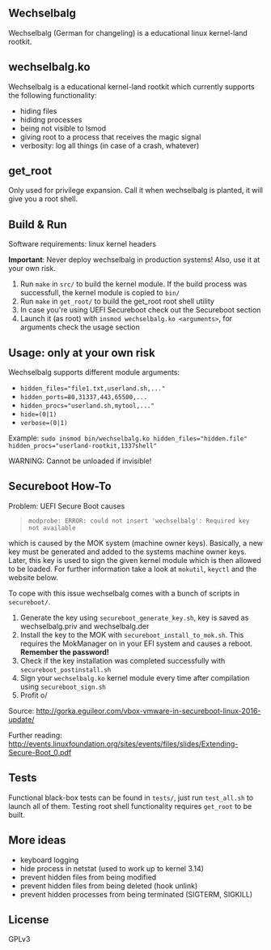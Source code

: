 ## Wechselbalg

Wechselbalg (German for changeling) is a educational linux kernel-land rootkit.

## wechselbalg.ko

Wechselbalg is a educational kernel-land rootkit which currently supports the following functionality:

* hiding files
* hididng processes
* being not visible to lsmod
* giving root to a process that receives the magic signal
* verbosity: log all things (in case of a crash, whatever)

## get_root

Only used for privilege expansion. Call it when wechselbalg is planted, it will give you a root shell.

## Build & Run

Software requirements: linux kernel headers

**Important**: Never deploy wechselbalg in production systems! Also, use it at your own risk.

1. Run `make` in `src/` to build the kernel module. If the build process was successfull, the kernel module is copied to `bin/`
2. Run `make` in `get_root/` to build the get_root root shell utility
3. In case you're using UEFI Secureboot check out the Secureboot section
5. Launch it (as root) with `insmod wechselbalg.ko <arguments>`, for arguments check the usage section

## Usage: only at your own risk

Wechselbalg supports different module arguments:

* `hidden_files="file1.txt,userland.sh,..."`
* `hidden_ports=80,31337,443,65500,...`
* `hidden_procs="userland.sh,mytool,..."`
* `hide=(0|1)`
* `verbose=(0|1)`

Example: `sudo insmod bin/wechselbalg.ko hidden_files="hidden.file" hidden_procs="userland-rootkit,1337shell"`

WARNING: Cannot be unloaded if invisible!

## Secureboot How-To
Problem: UEFI Secure Boot causes

> `modprobe: ERROR: could not insert 'wechselbalg': Required key not available` 

which is caused by the MOK system (machine owner keys). Basically, a new key must be generated and added to the systems machine owner keys. Later, this key is used to sign the given kernel module which is then allowed to be loaded. For further information take a look at `mokutil`, `keyctl` and the website below.

To cope with this issue wechselbalg comes with a bunch of scripts in `secureboot/`.

1. Generate the key using `secureboot_generate_key.sh`, key is saved as wechselbalg.priv and wechselbalg.der
2. Install the key to the MOK with `secureboot_install_to_mok.sh`. This requires the MokManager on in your EFI system and causes a reboot. **Remember the password!**
3. Check if the key installation was completed successfully with `secureboot_postinstall.sh`
4. Sign your `wechselbalg.ko` kernel module every time after compilation using `secureboot_sign.sh`
5. Profit o/


Source: http://gorka.eguileor.com/vbox-vmware-in-secureboot-linux-2016-update/

Further reading: http://events.linuxfoundation.org/sites/events/files/slides/Extending-Secure-Boot_0.pdf


## Tests

Functional black-box tests can be found in `tests/`, just run `test_all.sh` to launch all of them. Testing root shell functionality requires `get_root` to be built.

## More ideas

* keyboard logging
* hide process in netstat (used to work up to kernel 3.14)
* prevent hidden files from being modified
* prevent hidden files from being deleted (hook unlink)
* prevent hidden processes from being terminated (SIGTERM, SIGKILL)

## License

GPLv3
